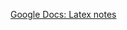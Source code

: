[Google Docs: Latex notes](https://docs.google.com/document/d/1i0frS6rrrNYRyfCSbDIjv8JmehOB7Thsk4Ju4cdeUYE/edit)